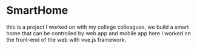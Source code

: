 # SmartHome
this is a project I worked on with my college colleagues, we build a smart home that can be controlled by web app and mobile app here I worked on the front-end of the web with vue.js framework.
